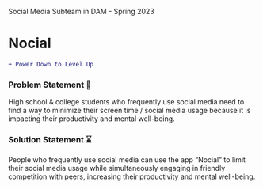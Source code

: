 Social Media Subteam in DAM - Spring 2023

# Nocial
```diff
+ Power Down to Level Up 
```

### Problem Statement 📱

High school & college students who frequently use social media need to find a way to minimize their screen time / social media usage because it is impacting their productivity and mental well-being.

### Solution Statement ⌛

People who frequently use social media can use the app “Nocial” to limit their social media usage while simultaneously engaging in friendly competition with peers, increasing their productivity and mental well-being.
